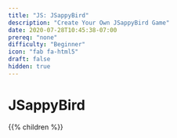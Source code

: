 ```yaml
---
title: "JS: JSappyBird"
description: "Create Your Own JSappyBird Game"
date: 2020-07-28T10:45:38-07:00
prereq: "none"
difficulty: "Beginner"
icon: "fab fa-html5"
draft: false
hidden: true
---
```


# JSappyBird
{{% children %}}


